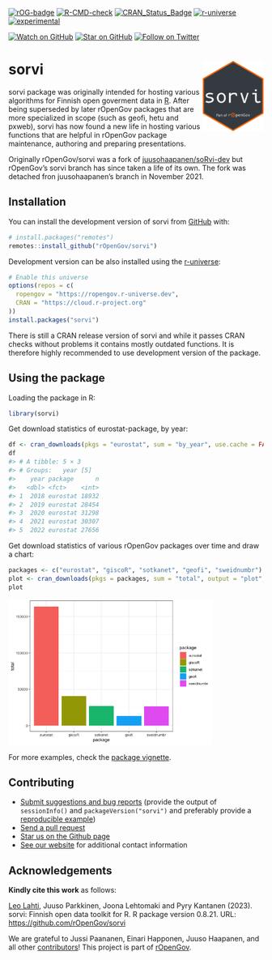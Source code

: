 
<!-- README.md is generated from README.Rmd. Please edit that file -->
<!-- badges: start -->

[![rOG-badge](https://ropengov.github.io/rogtemplate/reference/figures/ropengov-badge.svg)](https://ropengov.org/)
[![R-CMD-check](https://github.com/rOpenGov/sorvi/workflows/R-CMD-check/badge.svg)](https://github.com/rOpenGov/sorvi/actions)
[![CRAN_Status_Badge](https://www.r-pkg.org/badges/version/sorvi)](https://cran.r-project.org/package=sorvi)
[![r-universe](https://ropengov.r-universe.dev/badges/sorvi)](https://ropengov.r-universe.dev/)
[![experimental](http://badges.github.io/stability-badges/dist/experimental.svg)](https://github.com/badges/stability-badges)

[![Watch on
GitHub](https://img.shields.io/github/watchers/ropengov/sorvi.svg?style=social)](https://github.com/ropengov/sorvi/watchers)
[![Star on
GitHub](https://img.shields.io/github/stars/ropengov/sorvi.svg?style=social)](https://github.com/ropengov/sorvi/stargazers)
[![Follow on
Twitter](https://img.shields.io/twitter/follow/ropengov.svg?style=social)](https://twitter.com/intent/follow?screen_name=ropengov)
<!-- badges: end -->

# sorvi<a href="https://ropengov.github.io/sorvi/"><img src="man/figures/logo.png" align="right" height="139" /></a>

sorvi package was originally intended for hosting various algorithms for
Finnish open goverment data in [R](https://www.r-project.org). After
being superseded by later rOpenGov packages that are more specialized in
scope (such as geofi, hetu and pxweb), sorvi has now found a new life in
hosting various functions that are helpful in rOpenGov package
maintenance, authoring and preparing presentations.

Originally rOpenGov/sorvi was a fork of
[juusohaapanen/soRvi-dev](https://github.com/juusohaapanen/soRvi-dev)
but rOpenGov’s sorvi branch has since taken a life of its own. The fork
was detached fron juusohaapanen’s branch in November 2021.

## Installation

You can install the development version of sorvi from
[GitHub](https://github.com/) with:

``` r
# install.packages("remotes")
remotes::install_github("rOpenGov/sorvi")
```

Development version can be also installed using the
[r-universe](https://ropengov.r-universe.dev):

``` r
# Enable this universe
options(repos = c(
  ropengov = "https://ropengov.r-universe.dev",
  CRAN = "https://cloud.r-project.org"
))
install.packages("sorvi")
```

There is still a CRAN release version of sorvi and while it passes CRAN
checks without problems it contains mostly outdated functions. It is
therefore highly recommended to use development version of the package.

## Using the package

Loading the package in R:

``` r
library(sorvi)
```

Get download statistics of eurostat-package, by year:

``` r
df <- cran_downloads(pkgs = "eurostat", sum = "by_year", use.cache = FALSE)
df
#> # A tibble: 5 × 3
#> # Groups:   year [5]
#>    year package      n
#>   <dbl> <fct>    <int>
#> 1  2018 eurostat 18932
#> 2  2019 eurostat 28454
#> 3  2020 eurostat 31298
#> 4  2021 eurostat 30307
#> 5  2022 eurostat 27656
```

Get download statistics of various rOpenGov packages over time and draw
a chart:

``` r
packages <- c("eurostat", "giscoR", "sotkanet", "geofi", "sweidnumbr")
plot <- cran_downloads(pkgs = packages, sum = "total", output = "plot", use.cache = FALSE)
plot
```

<img src="man/figures/README-example_visualize-1.png" width="80%" />

For more examples, check the [package
vignette](https://ropengov.github.io/sorvi/articles/sorvi_tutorial.html).

## Contributing

- [Submit suggestions and bug
  reports](https://github.com/ropengov/sorvi/issues) (provide the output
  of `sessionInfo()` and `packageVersion("sorvi")` and preferably
  provide a [reproducible
  example](http://adv-r.had.co.nz/Reproducibility.html))
- [Send a pull request](https://github.com/ropengov/sorvi/)
- [Star us on the Github page](https://github.com/ropengov/sorvi/)
- [See our website](https://ropengov.org/community/) for additional
  contact information

## Acknowledgements

**Kindly cite this work** as follows:

[Leo Lahti](https://github.com/antagomir/), Juuso Parkkinen, Joona
Lehtomaki and Pyry Kantanen (2023). sorvi: Finnish open data toolkit for
R. R package version 0.8.21. URL: <https://github.com/rOpenGov/sorvi>

We are grateful to Jussi Paananen, Einari Happonen, Juuso Haapanen, and
all other
[contributors](https://github.com/rOpenGov/sorvi/graphs/contributors)!
This project is part of [rOpenGov](https://ropengov.org).
